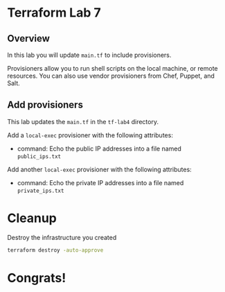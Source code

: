 # Terraform Lab 7

## Overview 
In this lab you will update `main.tf` to include provisioners.

Provisioners allow you to run shell scripts on the local machine, or remote resources. You can also use vendor provisioners from Chef, Puppet, and Salt.

## Add provisioners
This lab updates the `main.tf` in the `tf-lab4` directory. 

Add a `local-exec` provisioner with the following attributes: 
- command: Echo the public IP addresses into a file named `public_ips.txt`

Add another `local-exec` provisioner with the following attributes: 
- command: Echo the private IP addresses into a file named `private_ips.txt`

# Cleanup
Destroy the infrastructure you created
```sh
terraform destroy -auto-approve
```

# Congrats! 
